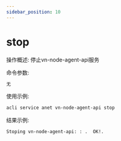 ```yaml
---
sidebar_position: 10
---
```


# stop
操作概述: 停止vn-node-agent-api服务

命令参数:
```bash
无
```

使用示例:
```bash
acli service anet vn-node-agent-api stop
```

结果示例:
```bash
Stoping vn-node-agent-api: : .  OK!.
```